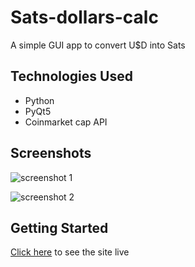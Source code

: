 # Sats-dollars-calc

A simple GUI app to convert U$D into Sats

## Technologies Used
- Python
- PyQt5
- Coinmarket cap API

## Screenshots

![screenshot 1](#)

![screenshot 2](#)

## Getting Started

[Click here](#) to see the site live
